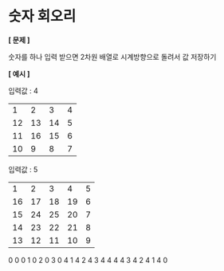 # 숫자 회오리

**[ 문제 ]**

숫자를 하나 입력 받으면 2차원 배열로 시계방향으로 돌려서 값 저장하기

**[ 예시 ]**

입력값 : 4

|     |     |     |     |
| --- | --- | --- | --- |
| 1   | 2   | 3   | 4   |
| 12  | 13  | 14  | 5   |
| 11  | 16  | 15  | 6   |
| 10  | 9   | 8   | 7   |

입력값 : 5

|     |     |     |     |     |
| --- | --- | --- | --- | --- |
| 1   | 2   | 3   | 4   | 5   |
| 16  | 17  | 18  | 19  | 6   |
| 15  | 24  | 25  | 20  | 7   |
| 14  | 23  | 22  | 21  | 8   |
| 13  | 12  | 11  | 10  | 9   |

0 0 0 1 0 2 0 3 0 4
1 4 2 4 3 4 4 4
4 3 4 2 4 1 4 0
